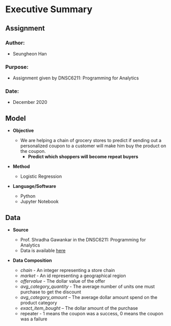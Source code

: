# Executive Summary

## Assignment
### Author:
   * Seungheon Han
### Purpose:
   * Assignment given by DNSC6211: Programming for Analytics
### Date:
   * December 2020 
     
## Model
   * **Objective**
     - We are helping a chain of grocery stores to predict if sending out a personalized coupon to a customer will make him buy the product on the coupon.
       - **Predict which shoppers will become repeat buyers**

   * **Method**
     - Logistic Regression 
   * **Language/Software**
     - Python
     - Jupyter Notebook
## Data
   * **Source**
     - Prof. Shradha Gawankar in the DNSC6211: Programming for Analytics
     - Data is available [here](https://github.com/hshehjue/Data_Mining_Project/blob/main/Basic_Logics/Coupon/repeater_prediction.csv)
    
   * **Data Composition**
     
     - *chain* - An integer representing a store chain
     - *market* - An id representing a geographical region
     - *offervalue* - The dollar value of the offer
     - *avg_category_quantity* - The average number of units one must purchase to get the discount
     - *avg_category_amount* – The average dollar amount spend on the product category
     - *exact_item_bought* – The dollar amount of the purchase
     - repeater - 1 means the coupon was a success, 0 means the coupon was a failure
    
